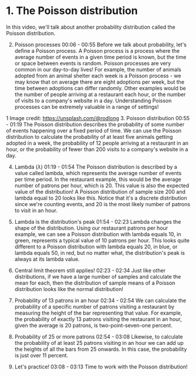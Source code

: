 # 1. The Poisson distribution

In this video, we'll talk about another probability distribution called the Poisson distribution.

2. Poisson processes
00:06 - 00:55
Before we talk about probability, let's define a Poisson process. A Poisson process is a process where the average number of events in a given time period is known, but the time or space between events is random. Poisson processes are very common in our day-to-day lives! For example, the number of animals adopted from an animal shelter each week is a Poisson process - we may know that on average there are eight adoptions per week, but the time between adoptions can differ randomly. Other examples would be the number of people arriving at a restaurant each hour, or the number of visits to a company's website in a day. Understanding Poisson processes can be extremely valuable in a range of settings!

1 Image credit: https://unsplash.com/@rodlong
3. Poisson distribution
00:55 - 01:19
The Poisson distribution describes the probability of some number of events happening over a fixed period of time. We can use the Poisson distribution to calculate the probability of at least five animals getting adopted in a week, the probability of 12 people arriving at a restaurant in an hour, or the probability of fewer than 200 visits to a company's website in a day.

4. Lambda ($\lambda$)
01:19 - 01:54
The Poisson distribution is described by a value called lambda, which represents the average number of events per time period. In the restaurant example, this would be the average number of patrons per hour, which is 20. This value is also the expected value of the distribution! A Poisson distribution of sample size 200 and lambda equal to 20 looks like this. Notice that it's a discrete distribution since we're counting events, and 20 is the most likely number of patrons to visit in an hour.

5. Lambda is the distribution's peak
01:54 - 02:23
Lambda changes the shape of the distribution. Using our restaurant patrons per hour example, we can see a Poisson distribution with lambda equals 10, in green, represents a typical value of 10 patrons per hour. This looks quite different to a Poisson distribution with lambda equals 20, in blue, or lambda equals 50, in red, but no matter what, the distribution's peak is always at its lambda value.

6. Central limit theorem still applies!
02:23 - 02:34
Just like other distributions, if we have a large number of samples and calculate the mean for each, then the distribution of sample means of a Poisson distribution looks like the normal distribution!

7. Probability of 13 patrons in an hour
02:34 - 02:54
We can calculate the probability of a specific number of patrons visiting a restaurant by measuring the height of the bar representing that value. For example, the probability of exactly 13 patrons visiting the restaurant in an hour, given the average is 20 patrons, is two-point-seven-one percent.

8. Probability of 25 or more patrons
02:54 - 03:08
Likewise, to calculate the probability of at least 25 patrons visiting in an hour we can add up the heights of all the bars from 25 onwards. In this case, the probability is just over 11 percent.

9. Let's practice!
03:08 - 03:13
Time to work with the Poisson distribution!
